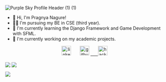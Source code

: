 ![Purple Sky Profile Header (1) (1)](https://user-images.githubusercontent.com/68809099/147664278-450f5e39-9e30-4403-9e2c-3a3807e20bbf.png)

- 👋 Hi, I'm Pragnya Nagure!
- 👩‍🎓 I'm pursuing my BE in CSE (third year).
- 🌱 I'm currently learning the Django Framework and Game Development with SFML.
- 🔭 I'm currently working on my academic projects.

<div align="center">
<a href="https://linkedin.com/in/pragnya-nagure-648458225" target="_blank">
<img src="https://img.shields.io/badge/LinkedIn-0A66C2.svg?style=for-the-badge&logo=linkedin&logoColor=white" alt="linkedin.com/in/pragnya-nagure-648458225/" height="30"></a>&nbsp;&nbsp;&nbsp;&nbsp;&nbsp;&nbsp;

<a href="https://github.com/xxpsynagure" target="_blank">
<img src="https://img.shields.io/badge/GitHub-000000.svg?&style=for-the-badge&logo=Github&logoColor=white" alt="github.com/xxpsynagure" height="30"></a>  
<a href="https://hackerrank.com/pragnya_nagure21" target="_blank">&nbsp;&nbsp;&nbsp;&nbsp;&nbsp;
<img src="https://img.shields.io/badge/Hackerrank-2EC866.svg?style=for-the-badge&logo=hackerrank&logoColor=black" alt="hackerrank.com/pragnya_nagure21" height="30"></a>
<br><br>
</div>

<img align="center" src="https://github-readme-stats.vercel.app/api/top-langs/?username=xxpsynagure&theme=radical" />
<img align="center" src="https://github-readme-stats.vercel.app/api?username=xxpsynagure&theme=radical" />

![](https://komarev.com/ghpvc/?username=xxpsynagure&label=)
